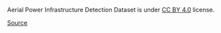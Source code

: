 Aerial Power Infrastructure Detection Dataset is under [CC BY 4.0](https://creativecommons.org/licenses/by/4.0/legalcode) license.

[Source](https://zenodo.org/record/7781388)